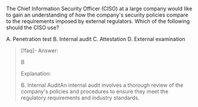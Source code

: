 
The Chief Information Security Officer (CISO) at a large company would like to gain an understanding of how the company's security policies compare to the requirements imposed by external regulators. Which of the following should the CISO use? 

A. Penetration test 
B. Internal audit 
C. Attestation 
D. External examination

> [!faq]- Answer: 
> 
> B 
> 
> Explanation: 
> 
> B. Internal AuditAn internal audit involves a thorough review of the company's policies and procedures to ensure they meet the regulatory requirements and industry standards.
